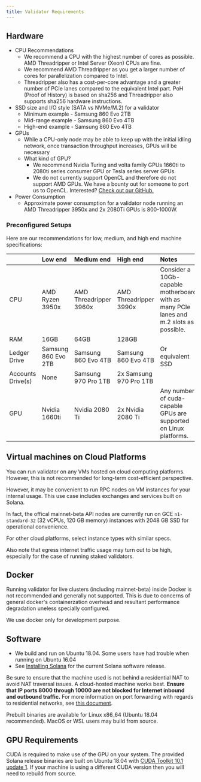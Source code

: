 ```yaml
---
title: Validator Requirements
---
```


## Hardware

- CPU Recommendations
  - We recommend a CPU with the highest number of cores as possible. AMD Threadripper or Intel Server \(Xeon\) CPUs are fine.
  - We recommend AMD Threadripper as you get a larger number of cores for parallelization compared to Intel.
  - Threadripper also has a cost-per-core advantage and a greater number of PCIe lanes compared to the equivalent Intel part. PoH \(Proof of History\) is based on sha256 and Threadripper also supports sha256 hardware instructions.
- SSD size and I/O style \(SATA vs NVMe/M.2\) for a validator
  - Minimum example - Samsung 860 Evo 2TB
  - Mid-range example - Samsung 860 Evo 4TB
  - High-end example - Samsung 860 Evo 4TB
- GPUs
  - While a CPU-only node may be able to keep up with the initial idling network, once transaction throughput increases, GPUs will be necessary
  - What kind of GPU?
    - We recommend Nvidia Turing and volta family GPUs 1660ti to 2080ti series consumer GPU or Tesla series server GPUs.
    - We do not currently support OpenCL and therefore do not support AMD GPUs. We have a bounty out for someone to port us to OpenCL. Interested? [Check out our GitHub.](https://github.com/solana-labs/solana)
- Power Consumption
  - Approximate power consumption for a validator node running an AMD Threadripper 3950x and 2x 2080Ti GPUs is 800-1000W.

### Preconfigured Setups

Here are our recommendations for low, medium, and high end machine specifications:

|                     | Low end                                               | Medium end             | High end               | Notes                                                                                  |
| :------------------ | :---------------------------------------------------- | :--------------------- | :--------------------- | :------------------------------------------------------------------------------------- |
| CPU                 | AMD Ryzen 3950x                                       | AMD Threadripper 3960x | AMD Threadripper 3990x | Consider a 10Gb-capable motherboard with as many PCIe lanes and m.2 slots as possible. |
| RAM                 | 16GB                                                  | 64GB                   | 128GB                  |                                                                                        |
| Ledger Drive        | Samsung 860 Evo 2TB                                   | Samsung 860 Evo 4TB    | Samsung 860 Evo 4TB    | Or equivalent SSD                                                                      |
| Accounts Drive\(s\) | None                                                  | Samsung 970 Pro 1TB    | 2x Samsung 970 Pro 1TB |                                                                                        |
| GPU                 | Nvidia 1660ti                                         | Nvidia 2080 Ti         | 2x Nvidia 2080 Ti      | Any number of cuda-capable GPUs are supported on Linux platforms.                      |

## Virtual machines on Cloud Platforms

You can run validator on any VMs hosted on cloud computing platforms.
However, this is not recommended for long-term cost-efficient perspective.

However, it may be convenient to run RPC nodes on VM instances for your internal
usage. This use case includes exchanges and services built on Solana.

In fact, the offical mainnet-beta API nodes are currently run on GCE
`n1-standard-32` (32 vCPUs, 120 GB memory) instances with 2048 GB SSD for
operational convenience.

For other cloud platforms, select instance types with similar specs.

Also note that egress internet traffic usage may turn out to be high,
especially for the case of running staked validators.

## Docker

Running validator for live clusters (including mainnet-beta) inside Docker is
not recommended and generally not supported. This is due to concerns of general
docker's containerzation overhead and resultant performance degradation uneless
specially configured.

We use docker only for development purpose.

## Software

- We build and run on Ubuntu 18.04. Some users have had trouble when running on Ubuntu 16.04
- See [Installing Solana](../cli/install-solana-cli-tools.md) for the current Solana software release.

Be sure to ensure that the machine used is not behind a residential NAT to avoid
NAT traversal issues. A cloud-hosted machine works best. **Ensure that IP ports 8000 through 10000 are not blocked for Internet inbound and outbound traffic.**
For more information on port forwarding with regards to residential networks,
see [this document](http://www.mcs.sdsmt.edu/lpyeatt/courses/314/PortForwardingSetup.pdf).

Prebuilt binaries are available for Linux x86_64 \(Ubuntu 18.04 recommended\).
MacOS or WSL users may build from source.

## GPU Requirements

CUDA is required to make use of the GPU on your system. The provided Solana
release binaries are built on Ubuntu 18.04 with [CUDA Toolkit 10.1 update 1](https://developer.nvidia.com/cuda-toolkit-archive). If your machine is using
a different CUDA version then you will need to rebuild from source.
